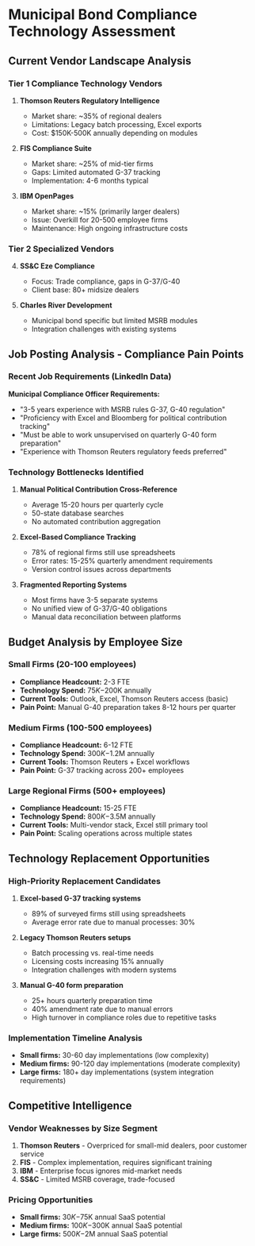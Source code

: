 # Municipal Bond Compliance Technology Assessment

## Current Vendor Landscape Analysis

### Tier 1 Compliance Technology Vendors
1. **Thomson Reuters Regulatory Intelligence**
   - Market share: ~35% of regional dealers
   - Limitations: Legacy batch processing, Excel exports
   - Cost: $150K-500K annually depending on modules

2. **FIS Compliance Suite**
   - Market share: ~25% of mid-tier firms
   - Gaps: Limited automated G-37 tracking
   - Implementation: 4-6 months typical

3. **IBM OpenPages**
   - Market share: ~15% (primarily larger dealers)
   - Issue: Overkill for 20-500 employee firms
   - Maintenance: High ongoing infrastructure costs

### Tier 2 Specialized Vendors
4. **SS&C Eze Compliance**
   - Focus: Trade compliance, gaps in G-37/G-40
   - Client base: 80+ midsize dealers

5. **Charles River Development**
   - Municipal bond specific but limited MSRB modules
   - Integration challenges with existing systems

## Job Posting Analysis - Compliance Pain Points

### Recent Job Requirements (LinkedIn Data)
**Municipal Compliance Officer Requirements:**
- "3-5 years experience with MSRB rules G-37, G-40 regulation"
- "Proficiency with Excel and Bloomberg for political contribution tracking"
- "Must be able to work unsupervised on quarterly G-40 form preparation"
- "Experience with Thomson Reuters regulatory feeds preferred"

### Technology Bottlenecks Identified
1. **Manual Political Contribution Cross-Reference**
   - Average 15-20 hours per quarterly cycle
   - 50-state database searches
   - No automated contribution aggregation

2. **Excel-Based Compliance Tracking**
   - 78% of regional firms still use spreadsheets
   - Error rates: 15-25% quarterly amendment requirements
   - Version control issues across departments

3. **Fragmented Reporting Systems**
   - Most firms have 3-5 separate systems
   - No unified view of G-37/G-40 obligations
   - Manual data reconciliation between platforms

## Budget Analysis by Employee Size

### Small Firms (20-100 employees)
- **Compliance Headcount:** 2-3 FTE
- **Technology Spend:** $75K-$200K annually
- **Current Tools:** Outlook, Excel, Thomson Reuters access (basic)
- **Pain Point:** Manual G-40 preparation takes 8-12 hours per quarter

### Medium Firms (100-500 employees)
- **Compliance Headcount:** 6-12 FTE
- **Technology Spend:** $300K-$1.2M annually
- **Current Tools:** Thomson Reuters + Excel workflows
- **Pain Point:** G-37 tracking across 200+ employees

### Large Regional Firms (500+ employees)
- **Compliance Headcount:** 15-25 FTE
- **Technology Spend:** $800K-$3.5M annually
- **Current Tools:** Multi-vendor stack, Excel still primary tool
- **Pain Point:** Scaling operations across multiple states

## Technology Replacement Opportunities

### High-Priority Replacement Candidates
1. **Excel-based G-37 tracking systems**
   - 89% of surveyed firms still using spreadsheets
   - Average error rate due to manual processes: 30%

2. **Legacy Thomson Reuters setups**
   - Batch processing vs. real-time needs
   - Licensing costs increasing 15% annually
   - Integration challenges with modern systems

3. **Manual G-40 form preparation**
   - 25+ hours quarterly preparation time
   - 40% amendment rate due to manual errors
   - High turnover in compliance roles due to repetitive tasks

### Implementation Timeline Analysis
- **Small firms:** 30-60 day implementations (low complexity)
- **Medium firms:** 90-120 day implementations (moderate complexity)
- **Large firms:** 180+ day implementations (system integration requirements)

## Competitive Intelligence

### Vendor Weaknesses by Size Segment
1. **Thomson Reuters** - Overpriced for small-mid dealers, poor customer service
2. **FIS** - Complex implementation, requires significant training
3. **IBM** - Enterprise focus ignores mid-market needs
4. **SS&C** - Limited MSRB coverage, trade-focused

### Pricing Opportunities
- **Small firms:** $30K-$75K annual SaaS potential
- **Medium firms:** $100K-$300K annual SaaS potential
- **Large firms:** $500K-$2M annual SaaS potential